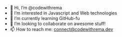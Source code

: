 - 👋 Hi, I’m @codewithrema
- 👀 I’m interested in Javascript and Web technologies
- 🌱 I’m currently learning GitHub-fu
- 💞️ I’m looking to collaborate on awesome stuff!
- 📫 How to reach me: connect@codewithrema.dev

<!---
codewithrema/codewithrema is a ✨ special ✨ repository because its `README.md` (this file) appears on your GitHub profile.
You can click the Preview link to take a look at your changes.
--->
